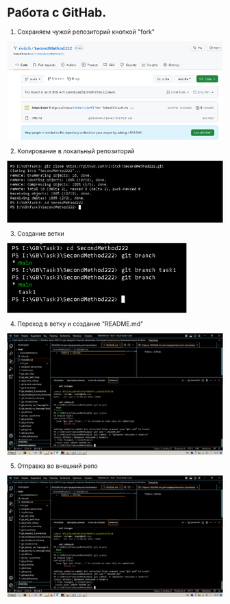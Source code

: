 # Работа с GitHab.

1. Сохраняем чужой репозиторий кнопкой "fork"

![fork_of_repo](fork_of_repo.bmp)

2. Копирование в локальный репозиторий

![clon_of_repo](clon_of_repo.bmp)

3. Создание ветки

![create_branch](create_branch.bmp)

4. Переход в ветку и создание "README.md"

![readme_init](readme_init.bmp)

5. Отправка во внешний репо

![push_to_repo](readme_init.bmp)
